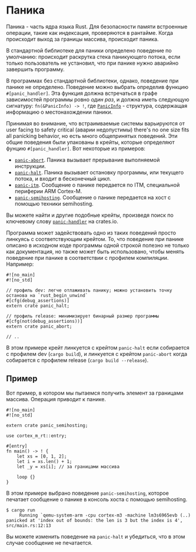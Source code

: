 # Паника

Паника - часть ядра языка Rust. Для безопасности памяти встроенные операции, такие как индексация,
проверяются в рантайме. Когда происходит выход за границы массива, происходит паника.

В стандартной библиотеке для паники определено поведение по умолчанию:
происходит раскрутка стека паникующего потока, если только пользователь не установил,
что при панике нужно аварийно завершить программу.

В программах без стандартной библиотеки, однако, поведение при панике не определено.
Поведение можно выбрать определив функцию `#[panic_handler]`.
Эта функция должна встречаться в графе зависимостей программы ровно *один раз*,
и должна иметь следующую сигнатуру: `fn(&PanicInfo) -> !`, где [`PanicInfo`] -
структура, содержащая информацию о местонахождении паники.

[`PanicInfo`]: https://doc.rust-lang.org/core/panic/struct.PanicInfo.html

Принимая во внимание, что встраимваемые системы варьируются от user facing to safety critical
(аварии недопустимы) there's no one size fits all panicking behavior, но есть много
общепринятых поведений. Эти общие поведения были упакованы в крейты, которые определяют
фунцию `#[panic_handler]`. Вот некоторые из примеров:

- [`panic-abort`]. Паника вызывает прерывание выполняемой инструкции.
- [`panic-halt`]. Паника вызывает остановку программы, или текущего потока, и входит в бесконечный цикл.
- [`panic-itm`]. Сообщение о панике передается по ITM, специальной периферии ARM Cortex-M.
- [`panic-semihosting`]. Сообщение о панике передается на хост с помощью техники semihosting.

[`panic-abort`]: https://crates.io/crates/panic-abort
[`panic-halt`]: https://crates.io/crates/panic-halt
[`panic-itm`]: https://crates.io/crates/panic-itm
[`panic-semihosting`]: https://crates.io/crates/panic-semihosting

Вы можете найти и другие подобные крейты, произведя поиск по ключевому слову [`panic-handler`]
на crates.io.

[`panic-handler`]: https://crates.io/keywords/panic-handler

Программа может задействовать одно из таких поведений просто линкуясь с соответствующим
крейтом. То, что поведение при панике описано в исходном коде программы одной строкой
полезно не только как документация, но также может быть использовано, чтобы менять
поведение при панике в соответствии с профилем компиляции. Например:

``` rust,ignore
#![no_main]
#![no_std]

// профиль dev: легче отлаживать панику; можно установить точку останова на `rust_begin_unwind`
#[cfg(debug_assertions)]
extern crate panic_halt;

// профиль release: минимизирует бинарный размер программы
#[cfg(not(debug_assertions))]
extern crate panic_abort;

// ..
```

В этом примере крейт линкуется с крейтом `panic-halt` если собирается с профилем dev
(`cargo build`), и линкуется с крейтом `panic-abort` когда собирается с профилем release
(`cargo build --release`).

## Пример

Вот пример, в котором мы пытаемся получить элемент за границами массива. Операция приводит
к панике.

```rust,ignore
#![no_main]
#![no_std]

extern crate panic_semihosting;

use cortex_m_rt::entry;

#[entry]
fn main() -> ! {
    let xs = [0, 1, 2];
    let i = xs.len() + 1;
    let _y = xs[i]; // за границами массива

    loop {}
}
```

В этом примере выбрано поведение `panic-semihosting`, которое печатает сообщение о
панике в консоль хоста с помощью semihosting.

``` console
$ cargo run
     Running `qemu-system-arm -cpu cortex-m3 -machine lm3s6965evb (..)
panicked at 'index out of bounds: the len is 3 but the index is 4', src/main.rs:12:13
```

Вы можете изменить поведение на `panic-halt` и убедиться, что в этом случае сообщение не печатается.
